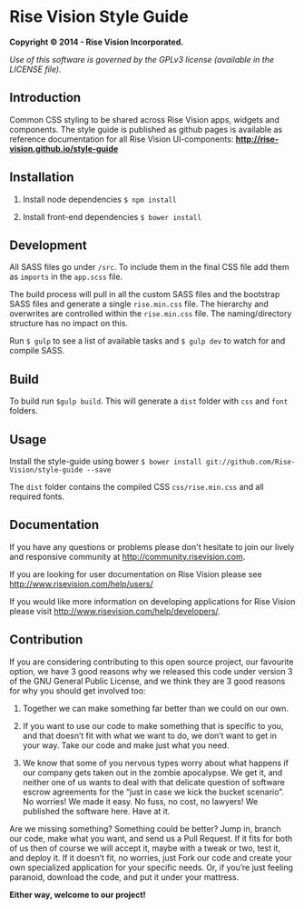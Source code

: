 Rise Vision Style Guide
==============

**Copyright © 2014 - Rise Vision Incorporated.**

*Use of this software is governed by the GPLv3 license (available in the LICENSE file).*

## Introduction
Common CSS styling to be shared across Rise Vision apps, widgets and components. The style guide is published as github pages is available as reference documentation for all Rise Vision UI-components:
**http://rise-vision.github.io/style-guide**


## Installation
1. Install node dependencies `$ npm install`

2. Install front-end dependencies `$ bower install`


## Development
All SASS files go under `/src`. To include them in the final CSS file add them as `imports` in the `app.scss` file.

The build process will pull in all the custom SASS files and the bootstrap SASS files and generate a single `rise.min.css` file. The hierarchy and overwrites are controlled within the `rise.min.css` file. The naming/directory structure has no impact on this.

Run `$ gulp` to see a list of available tasks and `$ gulp dev` to watch for and compile SASS.


## Build
To build run `$gulp build`. This will generate a `dist` folder with `css` and `font` folders.


## Usage
Install the style-guide using bower `$ bower install git://github.com/Rise-Vision/style-guide --save`

The `dist` folder contains the compiled CSS `css/rise.min.css` and all required fonts.


## Documentation
If you have any questions or problems please don't hesitate to join our lively and responsive community at http://community.risevision.com.

If you are looking for user documentation on Rise Vision please see http://www.risevision.com/help/users/

If you would like more information on developing applications for Rise Vision please visit http://www.risevision.com/help/developers/.


## Contribution
If you are considering contributing to this open source project, our favourite option, we have 3 good reasons why we released this code under version 3 of the GNU General Public License, and we think they are 3 good reasons for why you should get involved too:

1. Together we can make something far better than we could on our own.

2. If you want to use our code to make something that is specific to you, and that doesn’t fit with what we want to do, we don’t want to get in your way. Take our code and make just what you need.

3. We know that some of you nervous types worry about what happens if our company gets taken out in the zombie apocalypse. We get it, and neither one of us wants to deal with that delicate question of software escrow agreements for the “just in case we kick the bucket scenario”. No worries! We made it easy. No fuss, no cost, no lawyers! We published the software here. Have at it.

Are we missing something? Something could be better? Jump in, branch our code, make what you want, and send us a Pull Request. If it fits for both of us then of course we will accept it, maybe with a tweak or two, test it, and deploy it. If it doesn’t fit, no worries, just Fork our code and create your own specialized application for your specific needs. Or, if you’re just feeling paranoid, download the code, and put it under your mattress.

**Either way, welcome to our project!**
